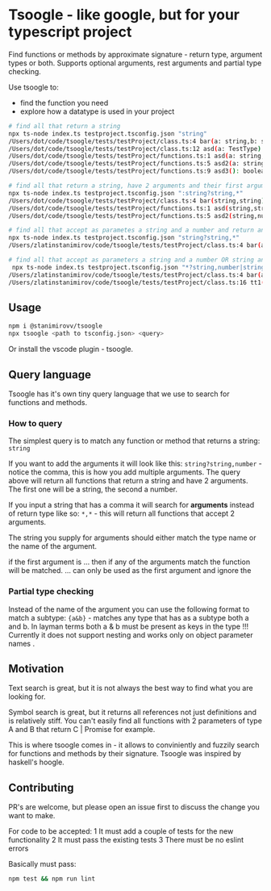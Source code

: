 # Tsoogle - like google, but for your typescript project

Find functions or methods by approximate signature - return type, argument types or both.
Supports optional arguments, rest arguments and partial type checking.

Use tsoogle to:
* find the function you need
* explore how a datatype is used in your project

```bash
# find all that return a string
npx ts-node index.ts testproject.tsconfig.json "string"       
/Users/dot/code/tsoogle/tests/testProject/class.ts:4 bar(a: string,b: string): string
/Users/dot/code/tsoogle/tests/testProject/class.ts:12 asd(a: TestType): string
/Users/dot/code/tsoogle/tests/testProject/functions.ts:1 asd(a: string,b: string): string
/Users/dot/code/tsoogle/tests/testProject/functions.ts:5 asd2(a: string,b: number): string
/Users/dot/code/tsoogle/tests/testProject/functions.ts:9 asd3(): boolean | Record<string, string>

# find all that return a string, have 2 arguments and their first argument is a string
npx ts-node index.ts testproject.tsconfig.json ":string?string,*"
/Users/dot/code/tsoogle/tests/testProject/class.ts:4 bar(string,string): string
/Users/dot/code/tsoogle/tests/testProject/functions.ts:1 asd(string,string): string
/Users/dot/code/tsoogle/tests/testProject/functions.ts:5 asd2(string,number): string

# find all that accept as parametes a string and a number and return anything
npx ts-node index.ts testproject.tsconfig.json "string?string,*" 
/Users/zlatinstanimirov/code/tsoogle/tests/testProject/class.ts:4 bar(a: string,b: string): string

# find all that accept as parameters a string and a number OR string and return anything
 npx ts-node index.ts testproject.tsconfig.json "*?string,number|string" 
/Users/zlatinstanimirov/code/tsoogle/tests/testProject/class.ts:4 bar(a: string,b: string): string
/Users/zlatinstanimirov/code/tsoogle/tests/testProject/class.ts:16 tt1(a: string,b: string[]): TestType

```
## Usage
```bash
npm i @stanimirovv/tsoogle
npx tsoogle <path to tsconfig.json> <query>
```

Or install the vscode plugin - tsoogle.

## Query language

Tsoogle has it's own tiny query language that we use to search for functions and methods.

### How to query
The simplest query is to match any function or method that returns a string:
`string`    

If you want to add the arguments it will look like this:
`string?string,number` - notice the comma, this is how you add multiple arguments.
The query above will return all functions that return a string and have 2 arguments. The first one will be a string, the second a number.

If you input a string that has a comma it will search for **arguments** instead of return type like so:
`*,*` - this will return all functions that accept 2 arguments.

The string you supply for arguments should either match the type name or the name of the argument.

if the first argument is ... then if any of the arguments match the function will be matched.
... can only be used as the first argument and ignore the 

### Partial type checking
Instead of the name of the argument you can use the following format to match a subtype:
`{a&b}` - matches any type that has as a subtype both a and b. In layman terms both a & b must be present as keys in the type
!!! Currently it does not support nesting and works only on object parameter names .

## Motivation

Text search is great, but it is not always the best way to find what you are looking for.

Symbol search is great, but it returns all references not just definitions and is relatively stiff.
You can't easily find all functions with 2 parameters of type A and B that return C | Promise<C> for example.

This is where tsoogle comes in - it allows to conviniently and fuzzily search for functions and methods by their signature.
Tsoogle was inspired by haskell's hoogle.

## Contributing
PR's are welcome, but please open an issue first to discuss the change you want to make.

For code to be accepted:
1 It must add a couple of tests for the new functionality
2 It must pass the existing tests
3 There must be no eslint errors

Basically must pass:
```bash
npm test && npm run lint
```